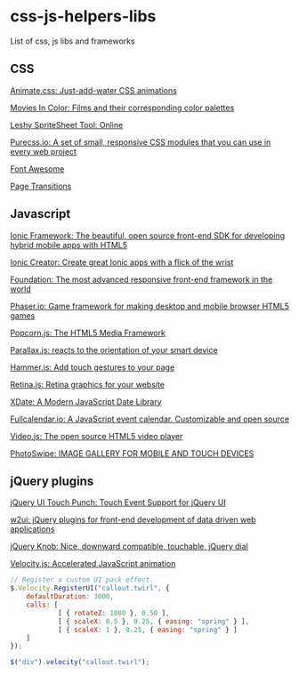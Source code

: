 css-js-helpers-libs
===================

List of css, js libs and frameworks

## CSS
[Animate.css: Just-add-water CSS animations](http://daneden.github.io/animate.css/)

[Movies In Color: Films and their corresponding color palettes](http://moviesincolor.com/)

[Leshy SpriteSheet Tool: Online](http://www.leshylabs.com/apps/sstool/)

[Purecss.io: A set of small, responsive CSS modules that you can use in every web project](http://purecss.io/)

[Font Awesome](http://fortawesome.github.io/Font-Awesome/)

[Page Transitions](https://github.com/codrops/PageTransitions)

## Javascript
[Ionic Framework: The beautiful, open source front-end SDK for developing hybrid mobile apps with HTML5](http://ionicframework.com/)

[Ionic Creator: Create great Ionic apps with a flick of the wrist](https://creator.ionic.io/app/login)

[Foundation: The most advanced responsive front-end framework in the world](http://foundation.zurb.com/)

[Phaser.io: Game framework for making desktop and mobile browser HTML5 games](http://phaser.io/)

[Popcorn.js: The HTML5 Media Framework](http://popcornjs.org/)

[Parallax.js: reacts to the orientation of your smart device](http://matthew.wagerfield.com/parallax/)

[Hammer.js: Add touch gestures to your page](http://hammerjs.github.io/)

[Retina.js: Retina graphics for your website](http://imulus.github.io/retinajs/)

[XDate: A Modern JavaScript Date Library](http://arshaw.com/xdate/)

[Fullcalendar.io: A JavaScript event calendar. Customizable and open source](http://fullcalendar.io/)

[Video.js: The open source HTML5 video player](http://www.videojs.com/)

[PhotoSwipe: IMAGE GALLERY FOR MOBILE AND TOUCH DEVICES](http://photoswipe.com/)

## jQuery plugins
[jQuery UI Touch Punch: Touch Event Support for jQuery UI](http://touchpunch.furf.com/)

[w2ui: jQuery plugins for front-end development of data driven web applications](http://w2ui.com/web/)

[jQuery Knob: Nice, downward compatible, touchable, jQuery dial](http://anthonyterrien.com/knob/)

[Velocity.js: Accelerated JavaScript animation](http://julian.com/research/velocity/)
```javascript
// Register a custom UI pack effect.
$.Velocity.RegisterUI("callout.twirl", {
    defaultDuration: 3000,
    calls: [ 
			[ { rotateZ: 1080 }, 0.50 ],
			[ { scaleX: 0.5 }, 0.25, { easing: "spring" } ],
			[ { scaleX: 1 }, 0.25, { easing: "spring" } ]
    ]
});

$("div").velocity("callout.twirl");
```
